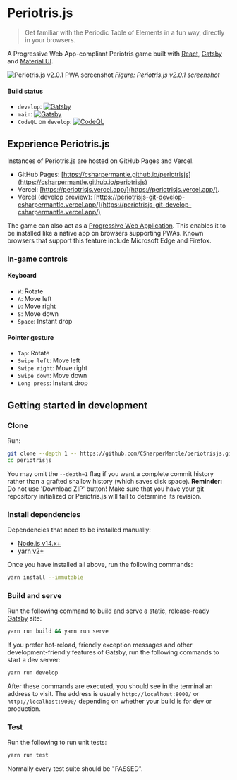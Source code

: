 # Periotris.js

> Get familiar with the Periodic Table of Elements in a fun way, directly in your browsers.

A Progressive Web App-compliant Periotris game built with [React](https://reactjs.org/), [Gatsby](https://www.gatsbyjs.com/) and [Material UI](https://material-ui.com/).

![Periotris.js v2.0.1 PWA screenshot](https://user-images.githubusercontent.com/32665105/152916976-93b9617a-7f82-489c-9ede-92f16a2c45e9.png)
_Figure: Periotris.js v2.0.1 screenshot_

#### Build status

- `develop`: [![Gatsby](https://github.com/CSharperMantle/periotrisjs/actions/workflows/gatsby.yml/badge.svg?branch=develop)](https://github.com/CSharperMantle/periotrisjs/actions/workflows/gatsby.yml)
- `main`: [![Gatsby](https://github.com/CSharperMantle/periotrisjs/actions/workflows/gatsby.yml/badge.svg?branch=main)](https://github.com/CSharperMantle/periotrisjs/actions/workflows/gatsby.yml)
- `CodeQL` on `develop`: [![CodeQL](https://github.com/CSharperMantle/periotrisjs/actions/workflows/codeql.yml/badge.svg?branch=develop)](https://github.com/CSharperMantle/periotrisjs/actions/workflows/codeql.yml)

## Experience Periotris.js

Instances of Periotris.js are hosted on GitHub Pages and Vercel.

- GitHub Pages: [https://csharpermantle.github.io/periotrisjs](https://csharpermantle.github.io/periotrisjs)
- Vercel: [https://periotrisjs.vercel.app/](https://periotrisjs.vercel.app/).
- Vercel (develop preview): [https://periotrisjs-git-develop-csharpermantle.vercel.app/](https://periotrisjs-git-develop-csharpermantle.vercel.app/)

The game can also act as a [Progressive Web Application](https://developer.mozilla.org/en-US/docs/Web/Progressive_web_apps). This enables it to be installed like a native app on browsers supporting PWAs. Known browsers that support this feature include Microsoft Edge and Firefox.

### In-game controls

#### Keyboard

- `W`: Rotate
- `A`: Move left
- `D`: Move right
- `S`: Move down
- `Space`: Instant drop

#### Pointer gesture

- `Tap`: Rotate
- `Swipe left`: Move left
- `Swipe right`: Move right
- `Swipe down`: Move down
- `Long press`: Instant drop

## Getting started in development

### Clone

Run:

```sh
git clone --depth 1 -- https://github.com/CSharperMantle/periotrisjs.git
cd periotrisjs
```

You may omit the `--depth=1` flag if you want a complete commit history rather than a grafted shallow history (which saves disk space). **Reminder:** Do not use 'Download ZIP' button! Make sure that you have your git repository initialized or Periotris.js will fail to determine its revision.

### Install dependencies

Dependencies that need to be installed manually:

- [Node.js v14.x+](https://nodejs.org/)
- [yarn v2+](https://yarnpkg.com/)

Once you have installed all above, run the following commands:

```sh
yarn install --immutable
```

### Build and serve

Run the following command to build and serve a static, release-ready [Gatsby](https://gatsbyjs.com/) site:

```sh
yarn run build && yarn run serve
```

If you prefer hot-reload, friendly exception messages and other development-friendly features of Gatsby, run the following commands to start a dev server:

```sh
yarn run develop
```

After these commands are executed, you should see in the terminal an address to visit.
The address is usually `http://localhost:8000/` or `http://localhost:9000/` depending on whether your build is for dev or production.

### Test

Run the following to run unit tests:

```sh
yarn run test
```

Normally every test suite should be "PASSED".
